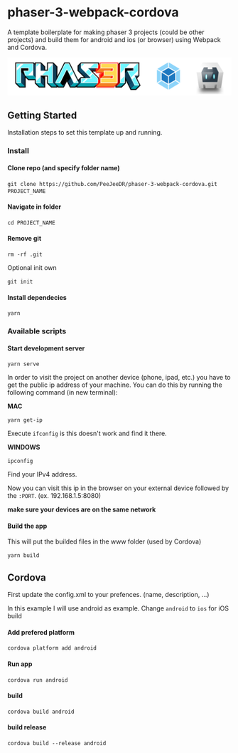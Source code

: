 # phaser-3-webpack-cordova
A template boilerplate for making phaser 3 projects (could be other projects) and build them for android and ios (or browser) using Webpack and Cordova.

![Image description](banner.png)

## Getting Started
Installation steps to set this template up and running.

### Install
#### Clone repo (and specify folder name)
```
git clone https://github.com/PeeJeeDR/phaser-3-webpack-cordova.git PROJECT_NAME
```

#### Navigate in folder
```
cd PROJECT_NAME
```

#### Remove git
```
rm -rf .git
```

Optional init own
```
git init
```

#### Install dependecies
```
yarn
```

### Available scripts
#### Start development server
```
yarn serve
```

In order to visit the project on another device (phone, ipad, etc.) you have to get the public ip address of your machine. You can do this by running the following command (in new terminal):

**MAC**
```
yarn get-ip
```

Execute `ifconfig` is this doesn't work and find it there.

**WINDOWS**
```
ipconfig
```
Find your IPv4 address.

Now you can visit this ip in the browser on your external device followed by the `:PORT`. (ex. 192.168.1.5:8080)

**make sure your devices are on the same network**

#### Build the app
This will put the builded files in the www folder (used by Cordova)

```
yarn build
```

## Cordova
First update the config.xml to your prefences. (name, description, ...)

In this example I will use android as example. Change `android` to `ios` for iOS build

#### Add prefered platform
```
cordova platform add android
```

#### Run app
```
cordova run android
```

#### build
```
cordova build android
```

#### build release
```
cordova build --release android
```
